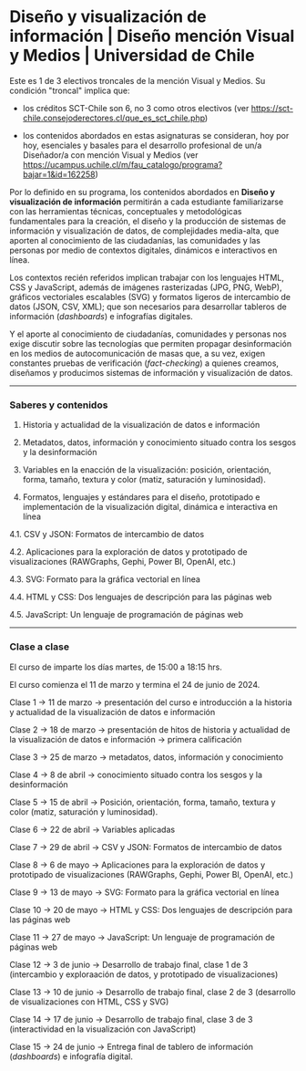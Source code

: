 # Diseño y visualización de información | Diseño mención Visual y Medios | Universidad de Chile

Este es 1 de 3 electivos troncales de la mención Visual y Medios. Su condición "troncal" implica que: 

- los créditos SCT-Chile son 6, no 3 como otros electivos (ver https://sct-chile.consejoderectores.cl/que_es_sct_chile.php) 

- los contenidos abordados en estas asignaturas se consideran, hoy por hoy, esenciales y basales para el desarrollo profesional de un/a Diseñador/a con mención Visual y Medios (ver https://ucampus.uchile.cl/m/fau_catalogo/programa?bajar=1&id=162258)

Por lo definido en su programa, los contenidos abordados en **Diseño y visualización de información** permitirán a cada estudiante familiarizarse con las herramientas técnicas, conceptuales y metodológicas fundamentales para la creación, el diseño y la producción de sistemas de información y visualización de datos, de complejidades media-alta, que aporten al conocimiento de las ciudadanías, las comunidades y las personas por medio de contextos digitales, dinámicos e interactivos en línea.

Los contextos recién referidos implican trabajar con los lenguajes HTML, CSS y JavaScript, además de imágenes rasterizadas (JPG, PNG, WebP), gráficos vectoriales escalables (SVG) y formatos ligeros de intercambio de datos (JSON, CSV, XML); que son necesarios para desarrollar tableros de información (*dashboards*) e infografías digitales.

Y el aporte al conocimiento de ciudadanías, comunidades y personas nos exige discutir sobre las tecnologías que permiten propagar desinformación en los medios de autocomunicación de masas que, a su vez, exigen constantes pruebas de verificación (*fact-checking*) a quienes creamos, diseñamos y producimos sistemas de información y visualización de datos.

- - - - - - -

### Saberes y contenidos

1. Historia y actualidad de la visualización de datos e información

2. Metadatos, datos, información y conocimiento situado contra los sesgos y la desinformación

3. Variables en la enacción de la visualización: posición, orientación, forma, tamaño, textura y color (matiz, saturación y luminosidad).

4. Formatos, lenguajes y estándares para el diseño, prototipado e implementación de la visualización digital, dinámica e interactiva en línea

4.1. CSV y JSON: Formatos de intercambio de datos

4.2. Aplicaciones para la exploración de datos y prototipado de visualizaciones (RAWGraphs, Gephi, Power BI, OpenAI, etc.)

4.3. SVG: Formato para la gráfica vectorial en línea

4.4. HTML y CSS: Dos lenguajes de descripción para las páginas web 

4.5. JavaScript: Un lenguaje de programación de páginas web

- - - - - - -

### Clase a clase

El curso de imparte los días martes, de 15:00 a 18:15 hrs. 

El curso comienza el 11 de marzo y termina el 24 de junio de 2024.

Clase 1 → 11 de marzo → presentación del curso e introducción a la historia y actualidad de la visualización de datos e información

Clase 2 → 18 de marzo → presentación de hitos de historia y actualidad de la visualización de datos e información → primera calificación 

Clase 3 → 25 de marzo → metadatos, datos, información y conocimiento

Clase 4 → 8 de abril → conocimiento situado contra los sesgos y la desinformación

Clase 5 → 15 de abril → Posición, orientación, forma, tamaño, textura y color (matiz, saturación y luminosidad).

Clase 6 → 22 de abril → Variables aplicadas

Clase 7 → 29 de abril → CSV y JSON: Formatos de intercambio de datos

Clase 8 → 6 de mayo → Aplicaciones para la exploración de datos y prototipado de visualizaciones (RAWGraphs, Gephi, Power BI, OpenAI, etc.)

Clase 9 → 13 de mayo → SVG: Formato para la gráfica vectorial en línea

Clase 10 → 20 de mayo → HTML y CSS: Dos lenguajes de descripción para las páginas web

Clase 11 → 27 de mayo → JavaScript: Un lenguaje de programación de páginas web

Clase 12 → 3 de junio → Desarrollo de trabajo final, clase 1 de 3 (intercambio y exploraación de datos, y prototipado de visualizaciones)

Clase 13 → 10 de junio → Desarrollo de trabajo final, clase 2 de 3 (desarrollo de visualizaciones con HTML, CSS y SVG)

Clase 14 → 17 de junio → Desarrollo de trabajo final, clase 3 de 3 (interactividad en la visualización con JavaScript)

Clase 15 → 24 de junio → Entrega final de tablero de información (*dashboards*) e infografía digital.

